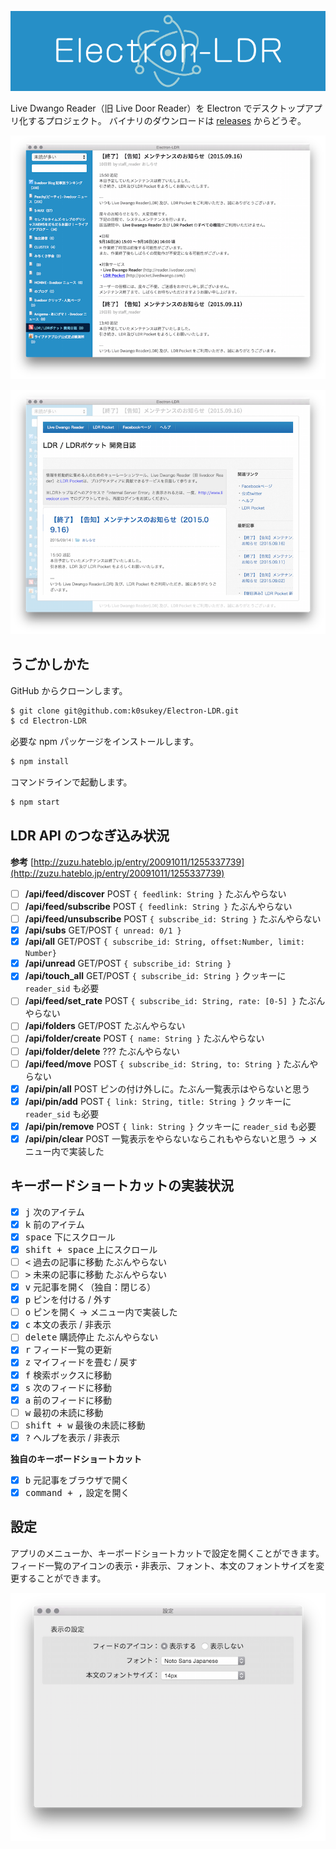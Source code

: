 ![banner](banner.png)

Live Dwango Reader（旧 Live Door Reader）を Electron でデスクトップアプリ化するプロジェクト。
バイナリのダウンロードは [releases](https://github.com/k0sukey/Electron-LDR/releases) からどうぞ。

![capture1](capture1.png)

![capture2](capture2.png)

## うごかしかた

GitHub からクローンします。

```sh
$ git clone git@github.com:k0sukey/Electron-LDR.git
$ cd Electron-LDR
```

必要な npm パッケージをインストールします。

```sh
$ npm install
```

コマンドラインで起動します。

```sh
$ npm start
```

## LDR API のつなぎ込み状況

**参考** [http://zuzu.hateblo.jp/entry/20091011/1255337739](http://zuzu.hateblo.jp/entry/20091011/1255337739)

- [ ] **/api/feed/discover** POST ```{ feedlink: String }``` たぶんやらない
- [ ] **/api/feed/subscribe** POST ```{ feedlink: String }``` たぶんやらない
- [ ] **/api/feed/unsubscribe** POST ```{ subscribe_id: String }``` たぶんやらない
- [x] **/api/subs** GET/POST ```{ unread: 0/1 }```
- [x] **/api/all** GET/POST ```{ subscribe_id: String, offset:Number, limit: Number}```
- [x] **/api/unread** GET/POST ```{ subscribe_id: String }```
- [x] **/api/touch_all** GET/POST ```{ subscribe_id: String }``` クッキーに ```reader_sid``` も必要
- [ ] **/api/feed/set_rate** POST ```{ subscribe_id: String, rate: [0-5] }``` たぶんやらない
- [ ] **/api/folders** GET/POST たぶんやらない
- [ ] **/api/folder/create** POST ```{ name: String }``` たぶんやらない
- [ ] **/api/folder/delete** ??? たぶんやらない
- [ ] **/api/feed/move** POST ```{ subscribe_id: String, to: String }``` たぶんやらない
- [x] **/api/pin/all** POST ピンの付け外しに。たぶん一覧表示はやらないと思う
- [x] **/api/pin/add** POST ```{ link: String, title: String }``` クッキーに ```reader_sid``` も必要
- [x] **/api/pin/remove** POST ```{ link: String }``` クッキーに ```reader_sid``` も必要
- [x] **/api/pin/clear** POST 一覧表示をやらないならこれもやらないと思う → メニュー内で実装した

## キーボードショートカットの実装状況

- [x] <kbd>j</kbd> 次のアイテム
- [x] <kbd>k</kbd> 前のアイテム
- [x] <kbd>space</kbd> 下にスクロール
- [x] <kbd>shift + space</kbd> 上にスクロール
- [ ] <kbd>&lt;</kbd> 過去の記事に移動 たぶんやらない
- [ ] <kbd>&gt;</kbd> 未来の記事に移動 たぶんやらない
- [x] <kbd>v</kbd> 元記事を開く（独自：閉じる）
- [x] <kbd>p</kbd> ピンを付ける / 外す
- [ ] <kbd>o</kbd> ピンを開く → メニュー内で実装した
- [x] <kbd>c</kbd> 本文の表示 / 非表示
- [ ] <kbd>delete</kbd> 購読停止 たぶんやらない
- [x] <kbd>r</kbd> フィード一覧の更新
- [x] <kbd>z</kbd> マイフィードを畳む / 戻す
- [x] <kbd>f</kbd> 検索ボックスに移動
- [x] <kbd>s</kbd> 次のフィードに移動
- [x] <kbd>a</kbd> 前のフィードに移動
- [ ] <kbd>w</kbd> 最初の未読に移動
- [ ] <kbd>shift + w</kbd> 最後の未読に移動
- [x] <kbd>?</kbd> ヘルプを表示 / 非表示

**独自のキーボードショートカット**
- [x] <kbd>b</kbd> 元記事をブラウザで開く
- [x] <kbd>command + ,</kbd> 設定を開く

## 設定

アプリのメニューか、キーボードショートカットで設定を開くことができます。
フィード一覧のアイコンの表示・非表示、フォント、本文のフォントサイズを変更することができます。

![capture3](capture3.png)